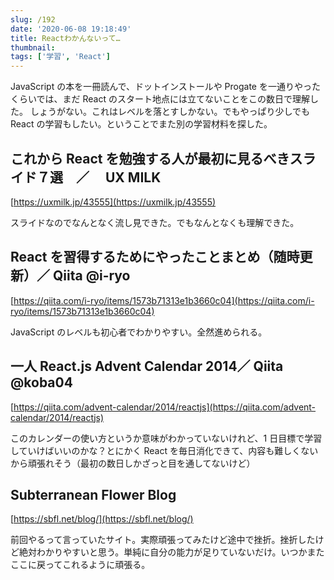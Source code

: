 ```yaml
---
slug: /192
date: '2020-06-08 19:18:49'
title: Reactわかんないって…
thumbnail:
tags: ['学習', 'React']
---
```

JavaScript の本を一冊読んで、ドットインストールや Progate を一通りやったくらいでは、まだ React のスタート地点には立てないことをこの数日で理解した。
しょうがない。これはレベルを落とすしかない。でもやっぱり少しでも React の学習もしたい。ということでまた別の学習材料を探した。

## これから React を勉強する人が最初に見るべきスライド７選　／　 UX MILK

[https://uxmilk.jp/43555](https://uxmilk.jp/43555)

スライドなのでなんとなく流し見できた。でもなんとなくも理解できた。

## React を習得するためにやったことまとめ（随時更新）／ Qiita @i-ryo

[https://qiita.com/i-ryo/items/1573b71313e1b3660c04](https://qiita.com/i-ryo/items/1573b71313e1b3660c04)

JavaScript のレベルも初心者でわかりやすい。全然進められる。

## 一人 React.js Advent Calendar 2014／ Qiita @koba04

[https://qiita.com/advent-calendar/2014/reactjs](https://qiita.com/advent-calendar/2014/reactjs)

このカレンダーの使い方というか意味がわかっていないけれど、1 日目標で学習していけばいいのかな？とにかく React を毎日消化できて、内容も難しくないから頑張れそう（最初の数日しかざっと目を通してないけど）

## Subterranean Flower Blog

[https://sbfl.net/blog/](https://sbfl.net/blog/)

前回やるって言っていたサイト。実際頑張ってみたけど途中で挫折。挫折したけど絶対わかりやすいと思う。単純に自分の能力が足りていないだけ。いつかまたここに戻ってこれるように頑張る。

